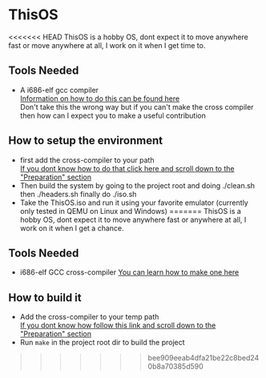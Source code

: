 # ThisOS
<<<<<<< HEAD
ThisOS is a hobby OS, dont expect it to move anywhere fast or move anywhere at all, I work on it when I get time to.

## Tools Needed
- A i686-elf gcc compiler  
[Information on how to do this can be found here](https://wiki.osdev.org/GCC_Cross-Compiler)  
Don't take this the wrong way but if you can't make the cross compiler then how can I expect you to make a useful contribution  

## How to setup the environment
- first add the cross-compiler to your path  
[If you dont know how to do that click here and scroll down to the "Preparation" section](https://wiki.osdev.org/GCC_Cross-Compiler)
- Then build the system by going to the project root and doing ./clean.sh then ./headers.sh finally do ./iso.sh
- Take the ThisOS.iso and run it using your favorite emulator (currently only tested in QEMU on Linux and Windows)
=======
ThisOS is a hobby OS, dont expect it to move anywhere fast or anywhere at all, I work on it when I get a chance.

## Tools Needed
- i686-elf GCC cross-compiler
[You can learn how to make one here](https://wiki.osdev.org/GCC_Cross-Compiler)

## How to build it
- Add the cross-compiler to your temp path  
[If you dont know how follow this link and scroll down to the "Preparation" section](https://wiki.osdev.org/GCC_Cross-Compiler)
- Run `make` in the project root dir to build the project
>>>>>>> bee909eeab4dfa21be22c8bed240b8a70385d590
